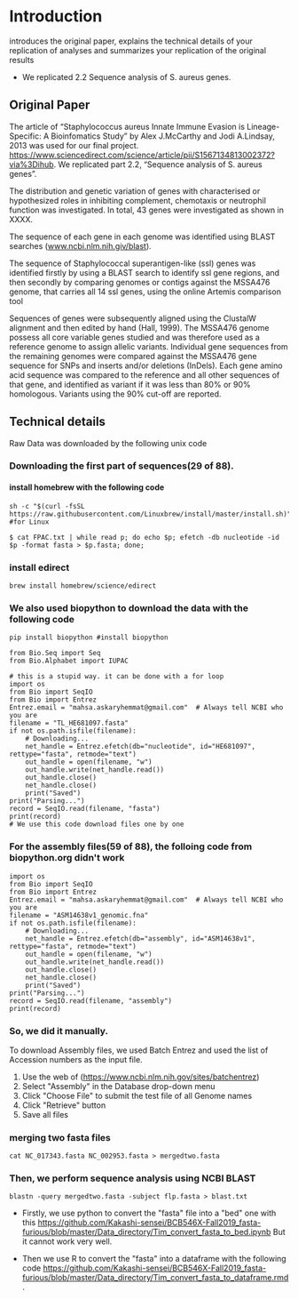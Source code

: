 # Introduction
introduces the original paper, explains the technical details of your replication of analyses and summarizes your replication of the original results

* We replicated 2.2 Sequence analysis of S. aureus genes.

## Original Paper

The article of “Staphylococcus aureus Innate Immune Evasion is Lineage-Specific: A Bioinfomatics Study” by Alex J.McCarthy and Jodi A.Lindsay, 2013 was used for our final project. https://www.sciencedirect.com/science/article/pii/S1567134813002372?via%3Dihub. We replicated part 2.2, “Sequence analysis of S. aureus genes”.

The distribution and genetic variation of genes with characterised or hypothesized roles in inhibiting complement, chemotaxis or neutrophil function was investigated. In total, 43 genes were investigated as shown in XXXX.

The sequence of each gene in each genome was identified using BLAST searches (www.ncbi.nlm.nih.giv/blast).

The sequence of Staphylococcal superantigen-like (ssl) genes was identified firstly by using a BLAST search to identify ssl gene regions, and then secondly by comparing genomes or contigs against the MSSA476 genome, that carries all 14 ssl genes, using the online Artemis comparison tool

Sequences of genes were subsequently aligned using the ClustalW alignment and then edited by hand (Hall, 1999). The MSSA476 genome possess all core variable genes studied and was therefore used as a reference genome to assign allelic variants. Individual gene sequences from the remaining genomes were compared against the MSSA476 gene sequence for SNPs and inserts and/or deletions (InDels). Each gene amino acid sequence was compared to the reference and all other sequences of that gene, and identified as variant if it was less than 80% or 90% homologous. Variants using the 90% cut-off are reported.

## Technical details

Raw Data was downloaded by the following unix code


### Downloading the first part of sequences(29 of 88). 


#### install homebrew with the following code
```
sh -c "$(curl -fsSL https://raw.githubusercontent.com/Linuxbrew/install/master/install.sh)" #for Linux
```

```
$ cat FPAC.txt | while read p; do echo $p; efetch -db nucleotide -id $p -format fasta > $p.fasta; done;
```
### install edirect

```
brew install homebrew/science/edirect
```


### We also used biopython to download the data with the following code

```
pip install biopython #install biopython
```

```
from Bio.Seq import Seq
from Bio.Alphabet import IUPAC
```



```
# this is a stupid way. it can be done with a for loop
import os
from Bio import SeqIO
from Bio import Entrez
Entrez.email = "mahsa.askaryhemmat@gmail.com"  # Always tell NCBI who you are
filename = "TL_HE681097.fasta"
if not os.path.isfile(filename):
    # Downloading...
    net_handle = Entrez.efetch(db="nucleotide", id="HE681097", rettype="fasta", retmode="text")
    out_handle = open(filename, "w")
    out_handle.write(net_handle.read())
    out_handle.close()
    net_handle.close()
    print("Saved")
print("Parsing...")
record = SeqIO.read(filename, "fasta")
print(record)
# We use this code download files one by one
```

### For the assembly files(59 of 88), the folloing code from biopython.org didn't work

```
import os
from Bio import SeqIO
from Bio import Entrez
Entrez.email = "mahsa.askaryhemmat@gmail.com"  # Always tell NCBI who you are
filename = "ASM14638v1_genomic.fna"
if not os.path.isfile(filename):
    # Downloading...
    net_handle = Entrez.efetch(db="assembly", id="ASM14638v1", rettype="fasta", retmode="text")
    out_handle = open(filename, "w")
    out_handle.write(net_handle.read())
    out_handle.close()
    net_handle.close()
    print("Saved")
print("Parsing...")
record = SeqIO.read(filename, "assembly")
print(record)
```

### So, we did it manually. 

To download Assembly files, we used Batch Entrez and used the list of Accession numbers as the input file.
1. Use the web of (https://www.ncbi.nlm.nih.gov/sites/batchentrez)
2. Select "Assembly" in the Database drop-down menu
3. Click "Choose File" to submit the test file of all Genome names
4. Click "Retrieve" button
5. Save all files

### merging two fasta files

```
cat NC_017343.fasta NC_002953.fasta > mergedtwo.fasta
```
### Then, we perform sequence analysis using NCBI BLAST 
```
blastn -query mergedtwo.fasta -subject flp.fasta > blast.txt
```
* Firstly, we use python to convert the "fasta" file into a "bed" one with this https://github.com/Kakashi-sensei/BCB546X-Fall2019_fasta-furious/blob/master/Data_directory/Tim_convert_fasta_to_bed.ipynb
But it cannot work very well.


* Then we use R to convert the "fasta" into a dataframe with the following code https://github.com/Kakashi-sensei/BCB546X-Fall2019_fasta-furious/blob/master/Data_directory/Tim_convert_fasta_to_dataframe.rmd.


